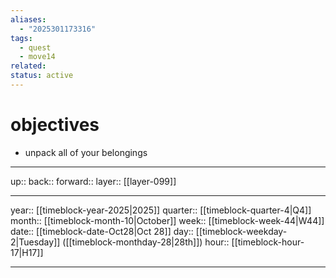 ```yaml
---
aliases:
  - "2025301173316"
tags:
  - quest
  - move14
related:
status: active
---
```


# objectives

- unpack all of your belongings

***

up:: 
back:: 
forward:: 
layer:: [[layer-099]]

***

year:: [[timeblock-year-2025|2025]]
quarter:: [[timeblock-quarter-4|Q4]]
month:: [[timeblock-month-10|October]]
week:: [[timeblock-week-44|W44]]
date:: [[timeblock-date-Oct28|Oct 28]]
day:: [[timeblock-weekday-2|Tuesday]] ([[timeblock-monthday-28|28th]])
hour:: [[timeblock-hour-17|H17]]

***
